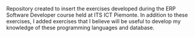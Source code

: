 Repository created to insert the exercises developed during the ERP Software Developer course held at ITS ICT Piemonte. In addition to these exercises, I added exercises that I believe will be useful to develop my knowledge of these programming languages and database.